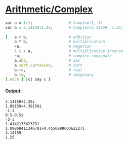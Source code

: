 [1]: http://rosettacode.org/wiki/Arithmetic/Complex

# [Arithmetic/Complex][1]

```ruby
var a = 1:1;                # Complex(1, 1)
var b = 3.14159:1.25;       # Complex(3.14159, 1.25)
 
[   a + b,                  # addition
    a * b,                  # multiplication
    -a,                     # negation
    1.c / a,                # multiplicative inverse
    ~a,                     # complex conjugate
    a.abs,                  # abs
    a.sqrt.cartesian,       # sqrt
    b.re,                   # real
    b.im,                   # imaginary
].each { |c| say c }
```

#### Output:
```
4.14159+2.25i
1.89159+4.39159i
-1-i
0.5-0.5i
-2-i
1.4142135623731
1.09868411346781+0.455089860562227i
3.14159
1.25
```